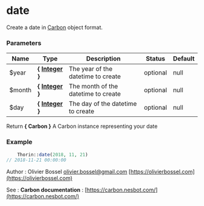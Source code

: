# date

Create a date in [Carbon](https://carbon.nesbot.com/) object format.



### Parameters
Name  |  Type  |  Description  |  Status  |  Default
------------  |  ------------  |  ------------  |  ------------  |  ------------
$year  |  **{ [Integer](http://php.net/manual/en/language.types.integer.php) }**  |  The year of the datetime to create  |  optional  |  null
$month  |  **{ [Integer](http://php.net/manual/en/language.types.integer.php) }**  |  The month of the datetime to create  |  optional  |  null
$day  |  **{ [Integer](http://php.net/manual/en/language.types.integer.php) }**  |  The day of the datetime to create  |  optional  |  null

Return **{ Carbon }** A Carbon instance representing your date

### Example
```php
	Thorin::date(2018, 11, 21)
// 2018-11-21 00:00:00
```
Author : Olivier Bossel [olivier.bossel@gmail.com](mailto:olivier.bossel@gmail.com) [https://olivierbossel.com](https://olivierbossel.com)

See : **Carbon documentation** : [https://carbon.nesbot.com/](https://carbon.nesbot.com/)